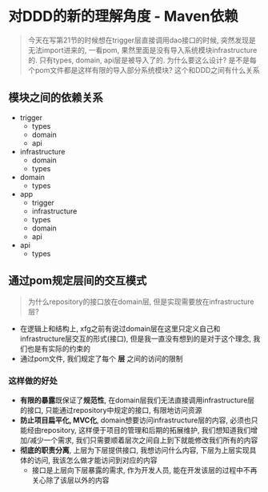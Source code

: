 # 对DDD的新的理解角度 - Maven依赖

> 今天在写第21节的时候想在trigger层直接调用dao接口的时候, 突然发现是无法import进来的, 一看pom, 果然里面是没有导入系统模块infrastructure的. 只有types, domain, api层是被导入了的. 为什么要这么设计? 是不是每个pom文件都是这样有限的导入部分系统模块? 这个和DDD之间有什么关系

## 模块之间的依赖关系

- trigger
    - types
    - domain
    - api
- infrastructure
    - domain
    - types
- domain
    - types
- app
    - trigger
    - infrastructure
    - types
    - domain
    - api
- api 
    - types

## 通过pom规定层间的交互模式

> 为什么repository的接口放在domain层, 但是实现需要放在infrastructure层?

- 在逻辑上和结构上, xfg之前有说过domain层在这里只定义自己和infrastructure层交互的形式(接口), 但是我一直没有想到的是对于这个理念, 我们也是有实际的约束的
- 通过pom文件, 我们规定了每个 **层** 之间的访问的限制

### 这样做的好处

- **有限的暴露**既保证了**规范性**, 在domain层我们无法直接调用infrastructure层的接口, 只能通过repository中规定的接口, 有限地访问资源
- **防止项目扁平化, MVC化**, domain想要访问infrastructure层的内容, 必须也只能经由repository, 这样便于项目的管理和后期的拓展维护, 我们想知道我们增加/减少一个需求, 我们只需要顺着层次之间自上到下就能修改我们所有的内容
- **彻底的职责分离**, 上层为下层提供接口, 我想访问什么内容, 下层为上层实现具体的访问, 我该怎么做才能访问到对应的内容
    - 接口是上层向下层暴露的需求, 作为开发人员, 能在开发该层的过程中不再关心除了该层以外的内容